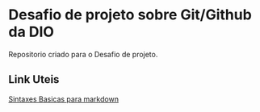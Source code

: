 #  Desafio  de projeto  sobre Git/Github  da DIO
Repositorio criado para o Desafio de projeto.

## Link Uteis
[Sintaxes Basicas para markdown](https://www.markdownguide.org/basic-syntax/)
